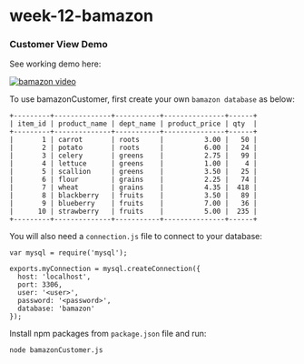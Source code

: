 # week-12-bamazon

### Customer View Demo

See working demo here:

[![bamazon video](http://img.youtube.com/vi/0xUu9UHmkOE/0.jpg)](https://youtu.be/0xUu9UHmkOE)

To use bamazonCustomer, first create your own `bamazon database` as below:

```
+---------+--------------+-----------+---------------+------+
| item_id | product_name | dept_name | product_price | qty  |
+---------+--------------+-----------+---------------+------+
|       1 | carrot       | roots     |          3.00 |   50 |
|       2 | potato       | roots     |          6.00 |   24 |
|       3 | celery       | greens    |          2.75 |   99 |
|       4 | lettuce      | greens    |          1.00 |    4 |
|       5 | scallion     | greens    |          3.50 |   25 |
|       6 | flour        | grains    |          2.25 |   74 |
|       7 | wheat        | grains    |          4.35 |  418 |
|       8 | blackberry   | fruits    |          3.50 |   89 |
|       9 | blueberry    | fruits    |          7.00 |   36 |
|      10 | strawberry   | fruits    |          5.00 |  235 |
+---------+--------------+-----------+---------------+------+
```

You will also need a `connection.js` file to connect to your database:

```
var mysql = require('mysql');

exports.myConnection = mysql.createConnection({
  host: 'localhost',
  port: 3306,
  user: '<user>',
  password: '<password>',
  database: 'bamazon'
});
```

Install npm packages from `package.json` file and run:

```
node bamazonCustomer.js
```